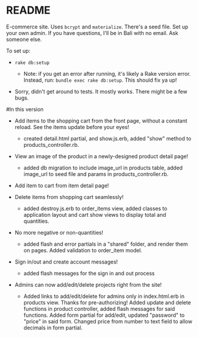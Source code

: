 # README

E-commerce site. Uses `bcrypt` and `materialize`. There's a seed file. Set up your own admin. If you have questions, I'll be in Bali with no email. Ask someone else.

To set up:

* `rake db:setup`
  * Note: if you get an error after running, it's likely a Rake version error. Instead, run: `bundle exec rake db:setup`. This should fix ya up!

* Sorry, didn't get around to tests. It mostly works. There might be a few bugs.

#In this version

* Add items to the shopping cart from the front page, without a constant reload. See the items update before your eyes!
  * created detail.html partial, and show.js.erb, added "show" method to products_controller.rb.

* View an image of the product in a newly-designed product detail page!
  * added db migration to include image_url in products table, added image_url to seed file and params in products_controller.rb.

* Add item to cart from item detail page!

* Delete items from shopping cart seamlessly!
  * added destroy.js.erb to order_items view, added classes to application layout and cart show views to display total and quantities.

* No more negative or non-quantities!
  * added flash and error partials in a "shared" folder, and render them on pages. Added validation to order_item model.

* Sign in/out and create account messages!
  * added flash messages for the sign in and out process

* Admins can now add/edit/delete projects right from the site!
  * Added links to add/edit/delete for admins only in index.html.erb in products view. Thanks for pre-authorizing! Added update and delete functions in product controller, added flash messages for said functions. Added form partial for add/edit, updated "password" to "price" in said form. Changed price from number to text field to allow decimals in form partial.
